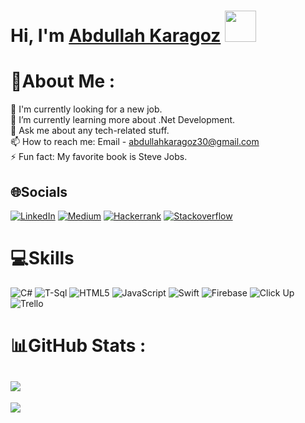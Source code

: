 # Hi, I'm [Abdullah Karagoz](https://www.linkedin.com/in/abdullahkaragoz/) <img src = "https://raw.githubusercontent.com/MartinHeinz/MartinHeinz/master/wave.gif" width = 50px>

# 💫About Me :
 🔭 I'm currently looking for a new job.\
 🌱 I’m currently learning more about .Net Development.\
 💬 Ask me about any tech-related stuff.\
 📫 How to reach me: Email - abdullahkaragoz30@gmail.com\
 ⚡ Fun fact: My favorite book is Steve Jobs.

## 🌐Socials
[![LinkedIn](https://img.shields.io/badge/LinkedIn-%230077B5.svg?logo=linkedin&logoColor=white)](https://linkedin.com/in/abdullahkaragoz) 
[![Medium](https://img.shields.io/badge/-Medium-757575?style=flat-quare&labelColor=757575&logo=Medium&logoColor=white&link=link)](https://medium.com/@abdullahkaragoz) 
[![Hackerrank](https://img.shields.io/badge/hackerrank-12100E?logo=hackerrank&logoColor=white)](https://hackerrank.com/abdullahkaragoz1) 
[![Stackoverflow](https://img.shields.io/badge/stackoverflow-12100E?logo=stackoverflow&logoColor=white)](https://stackoverflow.com/users/14294860)


# 💻Skills
![C#](https://img.shields.io/badge/c%23-%23239120.svg?style=for-the-badge&logo=c-sharp&logoColor=white) ![T-Sql](https://img.shields.io/badge/microsoft-sql-server%23E34F26.svg?style=for-the-badge&logo=microsoft-sql-server&logoColor=white) ![HTML5](https://img.shields.io/badge/html5-%23E34F26.svg?style=for-the-badge&logo=html5&logoColor=white) ![JavaScript](https://img.shields.io/badge/javascript-%23323330.svg?style=for-the-badge&logo=javascript&logoColor=%23F7DF1E) ![Swift](https://img.shields.io/badge/swift-%23F24E1E.svg?style=for-the-badge&logo=swift&logoColor=white) ![Firebase](https://img.shields.io/badge/firebase-%23039BE5.svg?style=for-the-badge&logo=firebase) ![Click Up](https://img.shields.io/badge/click-up-%23F24E1E.svg?style=for-the-badge&logo=click-up&logoColor=white) ![Trello](https://img.shields.io/badge/Trello-%23026AA7.svg?style=for-the-badge&logo=Trello&logoColor=white)

# 📊GitHub Stats :
![](https://github-readme-stats.vercel.app/api?username=abdullahkaragoz&theme=radical&hide_border=false&include_all_commits=false&count_private=true)<br/>
---
![](https://komarev.com/ghpvc/?username=abdullahkaragoz&style=flat)
